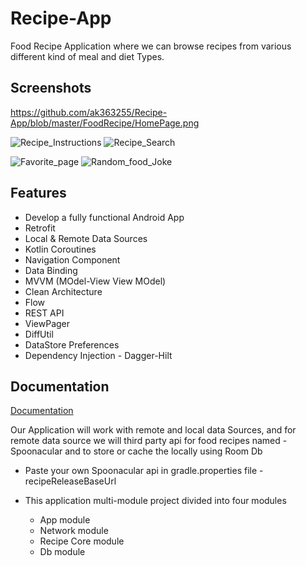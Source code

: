 
# Recipe-App

Food Recipe Application where we can browse recipes from various different kind of meal and diet Types.


## Screenshots

https://github.com/ak363255/Recipe-App/blob/master/FoodRecipe/HomePage.png

![Recipe_Instructions](https://github.com/ak363255/Recipe-App/assets/36182994/4e32ce71-d078-4bc4-bcd6-de797d665387)  ![Recipe_Search](https://github.com/ak363255/Recipe-App/assets/36182994/af30227f-c548-4d22-a8c1-7c7753a97299)

![Favorite_page](https://github.com/ak363255/Recipe-App/assets/36182994/74bc05e0-3ba4-46b5-9630-820d5726ee11)  ![Random_food_Joke](https://github.com/ak363255/Recipe-App/assets/36182994/d4eafd14-61cd-40e6-a293-6f78eac18136)



## Features 
- Develop a fully functional Android App
- Retrofit
- Local & Remote Data Sources
- Kotlin Coroutines
- Navigation Component
- Data Binding
-  MVVM (MOdel-View View MOdel)
- Clean Architecture
- Flow
- REST API
- ViewPager
- DiffUtil
- DataStore Preferences
- Dependency Injection - Dagger-Hilt



## Documentation

[Documentation](https://linktodocumentation)

Our Application will work with remote and local data Sources, and for remote data source we will third party api for food recipes named - Spoonacular and to store or cache the locally using Room Db

-  Paste your own Spoonacular api in gradle.properties file - recipeReleaseBaseUrl 

- This application multi-module project divided into four modules
  - App module
  - Network module
  - Recipe Core module
  - Db module
